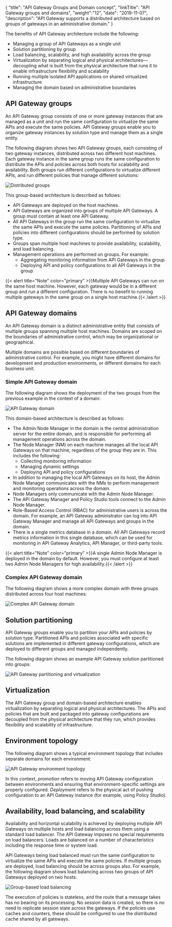 {
"title": "API Gateway Groups and Domain concept",
"linkTitle": "API Gateway groups and domains",
"weight":"12",
"date": "2019-11-07",
"description": "API Gateway supports a distributed architecture based on groups of gateways in an administrative domain."
}

The benefits of API Gateway architecture include the following:

* Managing a group of API Gateways as a single unit
* Solution partitioning by group
* Load balancing, scalability, and high availability across the group
* Virtualization by separating logical and physical architectures—decoupling what is built from the physical architecture that runs it to enable infrastructure flexibility and scalability
* Running multiple isolated API applications on shared virtualized infrastructure
* Managing the domain based on administrative boundaries

## API Gateway groups

An API Gateway group consists of one or more gateway instances that are managed as a unit and run the same configuration to virtualize the same APIs and execute the same policies. API Gateway groups enable you to organize gateway instances by solution type and manage them as a single entity.

The following diagram shows two API Gateway groups, each consisting of two gateway instances, distributed across two different host machines. Each gateway instance in the same group runs the same configuration to distribute the APIs and policies across both hosts for scalability and availability. Both groups run different configurations to virtualize different APIs, and run different policies that manage different solutions:

![Distributed groups](/Images/docbook/images/concepts/dist_groups.png)

This group-based architecture is described as follows:

* API Gateways are deployed on the host machines.
* API Gateways are organized into groups of multiple API Gateways. A group must contain at least one API Gateway.
* All API Gateways in the group run the same configuration to virtualize the same APIs and execute the same policies. Partitioning of APIs and policies into different configurations should be performed by solution type.
* Groups span multiple host machines to provide availability, scalability, and load balancing.
* Management operations are performed on groups. For example:
    * Aggregating monitoring information from API Gateways in the group
    * Deploying API and policy configurations to all API Gateways in the group

{{< alert title="Note" color="primary" >}}Multiple API Gateways can run on the same host machine. However, each gateway would be in a different group and run a different configuration. There is no benefit to running multiple gateways in the same group on a single host machine.{{< /alert >}}

## API Gateway domains

An API Gateway domain is a distinct administrative entity that consists of multiple groups spanning multiple host machines. Domains are scoped on the boundaries of administrative control, which may be organizational or geographical.

Multiple domains are possible based on different boundaries of administrative control. For example, you might have different domains for development and production environments, or different domains for each business unit.

### Simple API Gateway domain

The following diagram shows the deployment of the two groups from the previous example in the context of a domain:

![API Gateway domain](/Images/docbook/images/concepts/domain.png)

This domain-based architecture is described as follows:

* The Admin Node Manager in the domain is the central administration server for the entire domain, and is responsible for performing all management operations across the domain.
* The Node Manager (NM) on each machine manages all the local API Gateways on that machine, regardless of the group they are in. This includes the following:
    * Collecting monitoring information
    * Managing dynamic settings
    * Deploying API and policy configurations
* In addition to managing the local API Gateways on its host, the Admin Node Manager communicates with the NMs to perform management and monitoring operations across the domain.
* Node Managers only communicate with the Admin Node Manager.
* The API Gateway Manager and Policy Studio tools connect to the Admin Node Manager.
* Role-Based Access Control (RBAC) for administrative users is across the domain. For example, an API Gateway administrator can log into API Gateway Manager and manage all API Gateways and groups in the domain.
* There is a single metrics database in a domain. All API Gateways record metrics information in this single database, which can be used for monitoring in API Gateway Analytics, API Manager, or third-party tools.

{{< alert title="Note" color="primary" >}}A single Admin Node Manager is deployed in the domain by default. However, you must configure at least two Admin Node Managers for high availability.{{< /alert >}}

### Complex API Gateway domain

The following diagram shows a more complex domain with three groups distributed across four host machines:

![Complex API Gateway domain](/Images/docbook/images/concepts/domain_complex.png)

## Solution partitioning

API Gateway groups enable you to partition your APIs and policies by solution type. Partitioned APIs and policies associated with specific solutions are implemented in different gateway configurations, which are deployed to different groups and managed independently.

The following diagram shows an example API Gateway solution partitioned into groups:

![API Gateway partitioning and virtualization](/Images/docbook/images/concepts/partitioning.png)

## Virtualization

The API Gateway group and domain-based architecture enables virtualization by separating logical and physical architectures. The APIs and policies that are built and packaged into gateway configurations are decoupled from the physical architecture that they run, which provides flexibility and scalability of infrastructure.

## Environment topology

The following diagram shows a typical environment topology that includes separate domains for each environment:

![API Gateway environment topology](/Images/docbook/images/concepts/topology.png)

In this context, *promotion* refers to moving API Gateway configuration between environments and ensuring that environment-specific settings are properly configured. *Deployment* refers to the physical act of pushing configuration to an API Gateway instance (for example, using Policy Studio).

## Availability, load balancing, and scalability

Availability and horizontal scalability is achieved by deploying multiple API Gateways on multiple hosts and load balancing across them using a standard load balancer. The API Gateway imposes no special requirements on load balancers. Loads are balanced on a number of characteristics including the response time or system load.

API Gateways being load balanced must run the same configuration to virtualize the same APIs and execute the same policies. If multiple groups are deployed, load balancing should be across groups also. For example, the following diagram shows load balancing across two groups of API Gateways deployed on two hosts:

![Group-based load balancing](/Images/docbook/images/concepts/lb_groups.png)

The execution of policies is stateless, and the route that a message takes has no bearing on its processing. No session data is created, so there is no need to replicate session state across the gateways. If the policies use caches and counters, these should be configured to use the distributed cache shared by all gateways.
